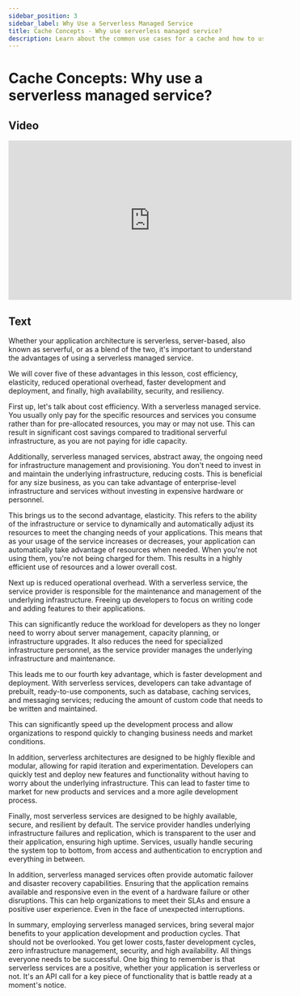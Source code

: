 ```yaml
---
sidebar_position: 3
sidebar_label: Why Use a Serverless Managed Service
title: Cache Concepts - Why use serverless managed service?
description: Learn about the common use cases for a cache and how to use them in your daily work.
---
```


# Cache Concepts: Why use a serverless managed service?

## Video
<iframe width="560" height="315" src="https://www.youtube.com/embed/UJ2lZ8b8txI" title="YouTube video player" frameborder="0" allow="accelerometer; autoplay; clipboard-write; encrypted-media; gyroscope; picture-in-picture; web-share" allowfullscreen></iframe>

## Text
Whether your application architecture is serverless, server-based, also known as serverful, or as a blend of the two, it's important to understand the advantages of using a serverless managed service.

We will cover five of these advantages in this lesson, cost efficiency,  elasticity, reduced operational overhead, faster development and deployment, and finally, high availability, security, and resiliency.

First up, let's talk about cost efficiency. With a serverless managed service. You usually only pay for the specific resources and services you consume rather than for pre-allocated resources, you may or may not use. This can result in significant cost savings compared to traditional serverful infrastructure, as you are not paying for idle capacity.

Additionally, serverless managed services, abstract away, the ongoing need for infrastructure management and provisioning. You don't need to invest in and maintain the underlying infrastructure, reducing costs.  This is beneficial for any size business, as you can take advantage of enterprise-level infrastructure and services without investing in expensive hardware or personnel.

This brings us to the second advantage, elasticity. This refers to the ability of the infrastructure or service to dynamically and automatically adjust its resources to meet the changing needs of your applications. This means that as your usage of the service increases or decreases, your application can automatically take advantage of resources when needed. When you're not using them, you're not being charged for them. This results in a highly efficient use of resources and a lower overall cost.

Next up is reduced operational overhead. With a serverless service, the service provider is responsible for the maintenance and management of the underlying infrastructure. Freeing up developers to focus on writing code and adding features to their applications.

This can significantly reduce the workload for developers as they no longer need to worry about server management, capacity planning, or infrastructure upgrades. It also reduces the need for specialized infrastructure personnel, as the service provider manages the underlying infrastructure and maintenance.

This leads me to our fourth key advantage, which is faster development and deployment. With serverless services, developers can take advantage of prebuilt, ready-to-use components, such as database, caching services, and messaging services;  reducing the amount of custom code that needs to be written and maintained.

This can significantly speed up the development process and allow organizations to respond quickly to changing business needs and market conditions.

In addition, serverless architectures are designed to be highly flexible and modular, allowing for rapid iteration and experimentation. Developers can quickly test and deploy new features and functionality without having to worry about the underlying infrastructure. This can lead to faster time to market for new products and services and a more agile development process.

Finally, most serverless services are designed to be highly available, secure, and resilient by default. The service provider handles underlying infrastructure failures and replication, which is transparent to the user and their application, ensuring high uptime. Services, usually handle securing the system top to bottom, from access and authentication to encryption and everything in between.

In addition, serverless managed services often provide automatic failover and disaster recovery capabilities. Ensuring that the application remains available and responsive even in the event of a hardware failure or other disruptions. This can help organizations to meet their SLAs and ensure a positive user experience. Even in the face of unexpected interruptions.

In summary, employing serverless managed services, bring several major benefits to your application development and production cycles. That should not be overlooked. You get lower costs, faster development cycles,  zero infrastructure management, security, and high availability. All things everyone needs to be successful. One big thing to remember is that serverless services are a positive, whether your application is serverless or not. It's an API call for a key piece of functionality that is battle ready at a moment's notice.
